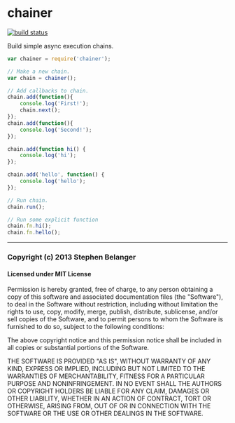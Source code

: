 # chainer

[![build status](https://secure.travis-ci.org/Qard/node-chainer.png)](http://travis-ci.org/Qard/node-chainer)

Build simple async execution chains.

```js
var chainer = require('chainer');

// Make a new chain.
var chain = chainer();

// Add callbacks to chain.
chain.add(function(){
	console.log('First!');
	chain.next();
});
chain.add(function(){
	console.log('Second!');
});

chain.add(function hi() {
	console.log('hi');
});

chain.add('hello', function() {
	console.log('hello');
});

// Run chain.
chain.run();

// Run some explicit function
chain.fn.hi();
chain.fn.hello();
```

---

### Copyright (c) 2013 Stephen Belanger

#### Licensed under MIT License

Permission is hereby granted, free of charge, to any person obtaining a copy of this software and associated documentation files (the "Software"), to deal in the Software without restriction, including without limitation the rights to use, copy, modify, merge, publish, distribute, sublicense, and/or sell copies of the Software, and to permit persons to whom the Software is furnished to do so, subject to the following conditions:

The above copyright notice and this permission notice shall be included in all copies or substantial portions of the Software.

THE SOFTWARE IS PROVIDED "AS IS", WITHOUT WARRANTY OF ANY KIND, EXPRESS OR IMPLIED, INCLUDING BUT NOT LIMITED TO THE WARRANTIES OF MERCHANTABILITY, FITNESS FOR A PARTICULAR PURPOSE AND NONINFRINGEMENT. IN NO EVENT SHALL THE AUTHORS OR COPYRIGHT HOLDERS BE LIABLE FOR ANY CLAIM, DAMAGES OR OTHER LIABILITY, WHETHER IN AN ACTION OF CONTRACT, TORT OR OTHERWISE, ARISING FROM, OUT OF OR IN CONNECTION WITH THE SOFTWARE OR THE USE OR OTHER DEALINGS IN THE SOFTWARE.
